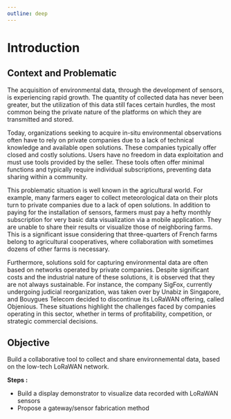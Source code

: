 ```yaml
---
outline: deep
---
```

# Introduction
## Context and Problematic

The acquisition of environmental data, through the development of sensors, is experiencing rapid growth. The quantity of collected data has never been greater, but the utilization of this data still faces certain hurdles, the most common being the private nature of the platforms on which they are transmitted and stored.

Today, organizations seeking to acquire in-situ environmental observations often have to rely on private companies due to a lack of technical knowledge and available open solutions. These companies typically offer closed and costly solutions. Users have no freedom in data exploitation and must use tools provided by the seller. These tools often offer minimal functions and typically require individual subscriptions, preventing data sharing within a community.

This problematic situation is well known in the agricultural world. For example, many farmers eager to collect meteorological data on their plots turn to private companies due to a lack of open solutions. In addition to paying for the installation of sensors, farmers must pay a hefty monthly subscription for very basic data visualization via a mobile application. They are unable to share their results or visualize those of neighboring farms. This is a significant issue considering that three-quarters of French farms belong to agricultural cooperatives, where collaboration with sometimes dozens of other farms is necessary.

Furthermore, solutions sold for capturing environmental data are often based on networks operated by private companies. Despite significant costs and the industrial nature of these solutions, it is observed that they are not always sustainable. For instance, the company SigFox, currently undergoing judicial reorganization, was taken over by Unabiz in Singapore, and Bouygues Telecom decided to discontinue its LoRaWAN offering, called Objenious. These situations highlight the challenges faced by companies operating in this sector, whether in terms of profitability, competition, or strategic commercial decisions.

## Objective
Build a collaborative tool to collect and share environnemental data, based on the low-tech LoRaWAN network.

**Steps :**
- Build a display demonstrator to visualize data recorded with LoRaWAN sensors
- Propose a gateway/sensor fabrication method    
